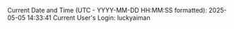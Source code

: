 Current Date and Time (UTC - YYYY-MM-DD HH:MM:SS formatted): 2025-05-05 14:33:41
Current User's Login: luckyaiman

